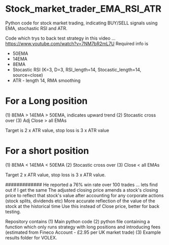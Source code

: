 # Stock_market_trader_EMA_RSI_ATR
 Python code for stock market trading, indicating BUY/SELL signals using EMA, stochastic RSI and ATR.

Code which trys to back test strategy in this video ... https://www.youtube.com/watch?v=7NM7bR2mL7U
Required info is 
- 50EMA 
- 14EMA 
- 8EMA
- Stocastic RSI (K=3, D=3, RSI_length=14, Stocastic_length=14, source=close) 
- ATR - length 14, RMA smoothing

# For a Long position 
(1) 8EMA > 14EMA > 50EMA, indicates upward trend
(2) Stocastic cross over
(3) Adj Close > all EMAs

Target is 2 x ATR value, stop loss is 3 x ATR value

# For a short position
(1) 8EMA < 14EMA < 50EMA
(2) Stocastic cross over
(3) Close < all EMAs

Target 2 x ATR value, stop loss is 3 x ATR value.

#############
He reported a 76% win rate over 100 trades ... lets find out if I get the same 
The adjusted closing price amends a stock's closing price to reflect that stock's value after accounting for any corporate actions (stock splits, dividends etc)
More accurate reflection of the value of the stock at the historical time
Use this instead of Close price, better for back testing.

Repository contains
(1) Main python code
(2) python file containing a function which only runs strategy with long positions and introducing fees (estimated from Fineco Account - £2.95 per UK market trade)
(3) Example results folder for VOLEX.

